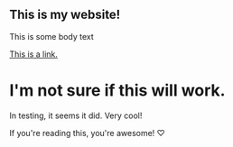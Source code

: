 ## This is my website!

This is some body text

[This is a link.](https://je-suis-nezuko.github.io/test-website/)


<h1>I'm not sure if this will work.</h1>
In testing, it seems it did. Very cool!



















If you're reading this, you're awesome! ♡
